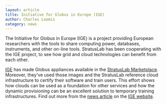 ```yaml
---
layout: article
title: Initiative for Globus in Europe (IGE)
author: Charles Loomis
category: news
---
```


The Initiative for Globus in Europe (IGE) is a project providing
European researchers with the tools to share computing power,
databases, instruments, and other on-line tools.  StratusLab has been
cooperating with the IGE project, to see how grid and cloud
technologies can benefit from each other.

[IGE][ige-web] has made Globus appliances available in the [StratusLab
Marketplace][marketplace].  Moreover, they've used those images and
the StratusLab reference cloud infrastructure to certify their
software and train users.  This effort shows how clouds can be used as
a foundation for other services and how the dynamic provisioning can
be an excellent solution to temporary training infrastructures.  Find
out more from the [news article][ige-sl-news] on the [IGE
website][ige-web].

[ige-web]: http://www.ige-project.eu/
[ige-sl-news]: http://www.ige-project.eu/news-events/news/gridandcloudigescooperationwithstratuslab
[marketplace]: https://marketplace.stratuslab.eu


